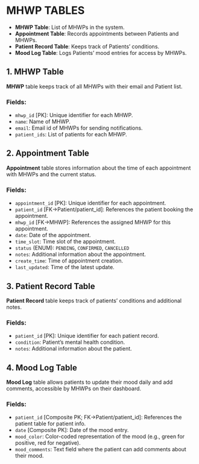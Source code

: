 # MHWP TABLES

-   **MHWP Table**: List of MHWPs in the system.
-   **Appointment Table**: Records appointments between Patients and MHWPs.
-   **Patient Record Table**: Keeps track of Patients’ conditions.
-   **Mood Log Table**: Logs Patients’ mood entries for access by MHWPs.

## 1. **MHWP Table**

**MHWP** table keeps track of all MHWPs with their email and Patient list.

### Fields:

-   `mhwp_id` [PK]: Unique identifier for each MHWP.
-   `name`: Name of MHWP.
-   `email`: Email id of MHWPs for sending notifications.
-   `patient_ids`: List of patients for each MHWP.

## 2. **Appointment Table**

**Appointment** table stores information about the time of each appointment with MHWPs and the current status.

### Fields:

-   `appointment_id` [PK]: Unique identifier for each appointment.
-   `patient_id` [FK->Patient/patient_id]: References the patient booking the appointment.
-   `mhwp_id` [FK->MHWP]: References the assigned MHWP for this appointment.
-   `date`: Date of the appointment.
-   `time_slot`: Time slot of the appointment.
-   `status` (ENUM): `PENDING`, `CONFIRMED`, `CANCELLED`
-   `notes`: Additional information about the appointment.
-   `create_time`: Time of appointment creation.
-   `last_updated`: Time of the latest update.

## 3. **Patient Record Table**

**Patient Record** table keeps track of patients’ conditions and additional notes.

### Fields:

-   `patient_id` [PK]: Unique identifier for each patient record.
-   `condition`: Patient’s mental health condition.
-   `notes`: Additional information about the patient.

## 4. **Mood Log Table**

**Mood Log** table allows patients to update their mood daily and add comments, accessible by MHWPs on their dashboard.

### Fields:

-   `patient_id` [Composite PK; FK->Patient/patient_id]: References the patient table for patient info.
-   `date` [Composite PK]: Date of the mood entry.
-   `mood_color`: Color-coded representation of the mood (e.g., green for positive, red for negative).
-   `mood_comments`: Text field where the patient can add comments about their mood.
